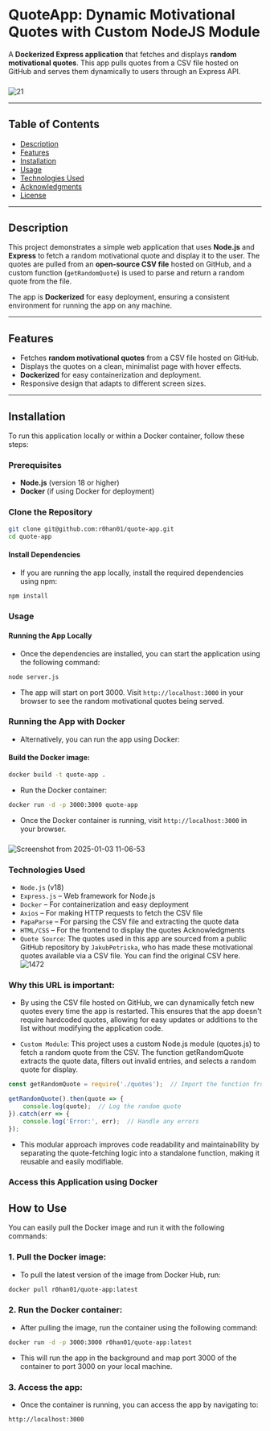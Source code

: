 # QuoteApp: Dynamic Motivational Quotes with Custom NodeJS Module

A **Dockerized Express application** that fetches and displays **random motivational quotes**. This app pulls quotes from a CSV file hosted on GitHub and serves them dynamically to users through an Express API.
###
![21](https://github.com/user-attachments/assets/f7c2023c-9879-4371-8432-e6a0ac09a671)

---

## Table of Contents

- [Description](#description)
- [Features](#features)
- [Installation](#installation)
- [Usage](#usage)
- [Technologies Used](#technologies-used)
- [Acknowledgments](#acknowledgments)
- [License](#license)

---

## Description

This project demonstrates a simple web application that uses **Node.js** and **Express** to fetch a random motivational quote and display it to the user. The quotes are pulled from an **open-source CSV file** hosted on GitHub, and a custom function (`getRandomQuote`) is used to parse and return a random quote from the file.

The app is **Dockerized** for easy deployment, ensuring a consistent environment for running the app on any machine.

---

## Features

- Fetches **random motivational quotes** from a CSV file hosted on GitHub.
- Displays the quotes on a clean, minimalist page with hover effects.
- **Dockerized** for easy containerization and deployment.
- Responsive design that adapts to different screen sizes.

---

## Installation

To run this application locally or within a Docker container, follow these steps:

### Prerequisites

- **Node.js** (version 18 or higher)
- **Docker** (if using Docker for deployment)

### Clone the Repository

```bash
git clone git@github.com:r0han01/quote-app.git
cd quote-app
```
#### Install Dependencies
- If you are running the app locally, install the required dependencies using npm:

```bash
npm install
```
### Usage
#### Running the App Locally
- Once the dependencies are installed, you can start the application using the following command:

```bash
node server.js
```
- The app will start on port 3000. Visit `http://localhost:3000` in your browser to see the random motivational quotes being served.

### Running the App with Docker
- Alternatively, you can run the app using Docker:

#### Build the Docker image:

```bash
docker build -t quote-app .
```
- Run the Docker container:

```bash
docker run -d -p 3000:3000 quote-app
```
- Once the Docker container is running, visit `http://localhost:3000` in your browser.
###

![Screenshot from 2025-01-03 11-06-53](https://github.com/user-attachments/assets/a5fda853-bb4a-4c16-bb02-98b8b2019810)


### Technologies Used
- `Node.js` (v18)
- `Express.js` – Web framework for Node.js
- `Docker` – For containerization and easy deployment
- `Axios` – For making HTTP requests to fetch the CSV file
- `PapaParse` – For parsing the CSV file and extracting the quote data
- `HTML/CSS` – For the frontend to display the quotes
Acknowledgments
- `Quote Source`: The quotes used in this app are sourced from a public GitHub repository by `JakubPetriska`, who has made these motivational quotes available via a CSV file. You can find the original CSV here.
![1472](https://github.com/user-attachments/assets/153d958c-bfbf-49f8-8c5f-4f6bce95175f)

### Why this URL is important:
- By using the CSV file hosted on GitHub, we can dynamically fetch new quotes every time the app is restarted. This ensures that the app doesn't require hardcoded quotes, allowing for easy updates or additions to the list without modifying the application code.

- `Custom Module`: This project uses a custom Node.js module (quotes.js) to fetch a random quote from the CSV. The function getRandomQuote extracts the quote data, filters out invalid entries, and selects a random quote for display.

```javascript
const getRandomQuote = require('./quotes');  // Import the function from quotes.js

getRandomQuote().then(quote => {
    console.log(quote);  // Log the random quote
}).catch(err => {
    console.log('Error:', err);  // Handle any errors
});
```
- This modular approach improves code readability and maintainability by separating the quote-fetching logic into a standalone function, making it reusable and easily modifiable.

### Access this Application using Docker 
## How to Use

You can easily pull the Docker image and run it with the following commands:

### 1. **Pull the Docker image:**

- To pull the latest version of the image from Docker Hub, run:

```bash
docker pull r0han01/quote-app:latest
```
### 2. Run the Docker container:
- After pulling the image, run the container using the following command:

```bash
docker run -d -p 3000:3000 r0han01/quote-app:latest
```
- This will run the app in the background and map port 3000 of the container to port 3000 on your local machine.

### 3. Access the app:
- Once the container is running, you can access the app by navigating to:

```arduino
http://localhost:3000
```
